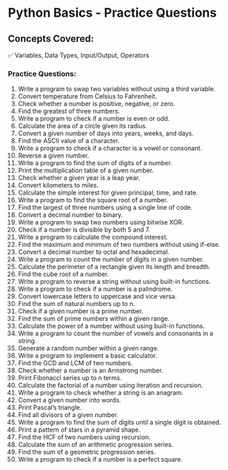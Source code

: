 # Python Basics - Practice Questions

## Concepts Covered:
✅ Variables, Data Types, Input/Output, Operators  

### **Practice Questions:**
1. Write a program to swap two variables without using a third variable.  
2. Convert temperature from Celsius to Fahrenheit.  
3. Check whether a number is positive, negative, or zero.  
4. Find the greatest of three numbers.  
5. Write a program to check if a number is even or odd.  
6. Calculate the area of a circle given its radius.  
7. Convert a given number of days into years, weeks, and days.  
8. Find the ASCII value of a character.  
9. Write a program to check if a character is a vowel or consonant.  
10. Reverse a given number.  
11. Write a program to find the sum of digits of a number.  
12. Print the multiplication table of a given number.  
13. Check whether a given year is a leap year.  
14. Convert kilometers to miles.  
15. Calculate the simple interest for given principal, time, and rate.  
16. Write a program to find the square root of a number.  
17. Find the largest of three numbers using a single line of code.  
18. Convert a decimal number to binary.  
19. Write a program to swap two numbers using bitwise XOR.  
20. Check if a number is divisible by both 5 and 7.  
21. Write a program to calculate the compound interest.  
22. Find the maximum and minimum of two numbers without using if-else.  
23. Convert a decimal number to octal and hexadecimal.  
24. Write a program to count the number of digits in a given number.  
25. Calculate the perimeter of a rectangle given its length and breadth.  
26. Find the cube root of a number.  
27. Write a program to reverse a string without using built-in functions.  
28. Write a program to check if a number is a palindrome.  
29. Convert lowercase letters to uppercase and vice versa.  
30. Find the sum of natural numbers up to n.  
31. Check if a given number is a prime number.  
32. Find the sum of prime numbers within a given range.  
33. Calculate the power of a number without using built-in functions.  
34. Write a program to count the number of vowels and consonants in a string.  
35. Generate a random number within a given range.  
36. Write a program to implement a basic calculator.  
37. Find the GCD and LCM of two numbers.  
38. Check whether a number is an Armstrong number.  
39. Print Fibonacci series up to n terms.  
40. Calculate the factorial of a number using iteration and recursion.  
41. Write a program to check whether a string is an anagram.  
42. Convert a given number into words.  
43. Print Pascal’s triangle.  
44. Find all divisors of a given number.  
45. Write a program to find the sum of digits until a single digit is obtained.  
46. Print a pattern of stars in a pyramid shape.  
47. Find the HCF of two numbers using recursion.  
48. Calculate the sum of an arithmetic progression series.  
49. Find the sum of a geometric progression series.  
50. Write a program to check if a number is a perfect square.
